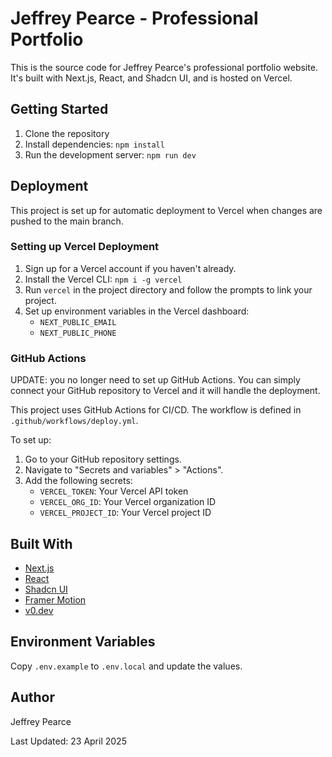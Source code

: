 # Jeffrey Pearce - Professional Portfolio

This is the source code for Jeffrey Pearce's professional portfolio website. It's built with Next.js, React, and Shadcn UI, and is hosted on Vercel.

## Getting Started

1. Clone the repository
2. Install dependencies: `npm install`
3. Run the development server: `npm run dev`

## Deployment

This project is set up for automatic deployment to Vercel when changes are pushed to the main branch.

### Setting up Vercel Deployment

1. Sign up for a Vercel account if you haven't already.
2. Install the Vercel CLI: `npm i -g vercel`
3. Run `vercel` in the project directory and follow the prompts to link your project.
4. Set up environment variables in the Vercel dashboard:
   - `NEXT_PUBLIC_EMAIL`
   - `NEXT_PUBLIC_PHONE`

### GitHub Actions

UPDATE: you no longer need to set up GitHub Actions. You can simply connect your GitHub repository to Vercel and it will handle the deployment.

This project uses GitHub Actions for CI/CD. The workflow is defined in `.github/workflows/deploy.yml`.

To set up:

1. Go to your GitHub repository settings.
2. Navigate to "Secrets and variables" > "Actions".
3. Add the following secrets:
   - `VERCEL_TOKEN`: Your Vercel API token
   - `VERCEL_ORG_ID`: Your Vercel organization ID
   - `VERCEL_PROJECT_ID`: Your Vercel project ID

## Built With

- [Next.js](https://nextjs.org/)
- [React](https://reactjs.org/)
- [Shadcn UI](https://ui.shadcn.com/)
- [Framer Motion](https://www.framer.com/motion/)
- [v0.dev](https://v0.dev/)

## Environment Variables

Copy `.env.example` to `.env.local` and update the values.

## Author

Jeffrey Pearce

Last Updated: 23 April 2025
